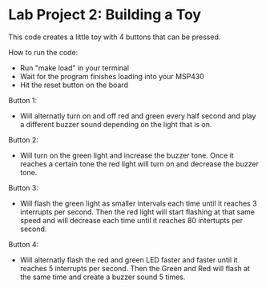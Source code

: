 Lab Project 2: Building a Toy
=============================

This code creates a little toy with 4 buttons that can be pressed.

How to run the code:
- Run "make load" in your terminal
- Wait for the program finishes loading into your MSP430
- Hit the reset button on the board

Button 1:
- Will alternatly turn on and off red and green every half second and play a different buzzer sound depending on the light that is on.

Button 2:
- Will turn on the green light and increase the buzzer tone. Once it reaches a certain tone the red light will turn on and decrease the buzzer tone.

Button 3:
- Will flash the green light as smaller intervals each time until it reaches 3 interrupts per second. Then the red light will start flashing at that same speed and will decrease each time until it reaches 80 intertupts per second.

Button 4:
- Will alternatly flash the red and green LED faster and faster until it reaches 5 interrupts per second. Then the Green and Red will flash at the same time and create a buzzer sound 5 times. 